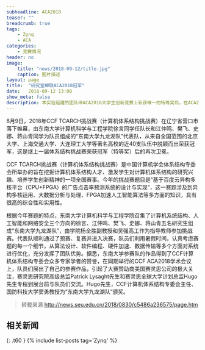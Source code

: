 ```yaml
---
subheadline: ACA2018
teaser: ""
breadcrumb: true
tags:
    - Zynq
    - ACA
categories:
    - 竞赛情况
header: no
image:
    title: "news/2018-09-12/title.jpg"
    caption: 图片描述
layout: page
title:  "研究室蝉联ACA2018冠军"
date:   2018-09-12 13:00
show_meta: false
description: 本实验组建的团队继ACA2016大学生创新竞赛上斩获唯一的特等奖后，在ACA2018计算机体系结构挑战赛再次荣获冠军。
---
```


8月9日，2018年CCF TCARCH挑战赛（计算机体系结构挑战赛）在辽宁省营口市落下帷幕，由东南大学计算机科学与工程学院徐言同学任队长和江仲鸣、樊飞、史娜、蒋山青同学为队员组成的“东南大学九龙湖队”代表队，从来自全国范围的北京大学、上海交通大学、大连理工大学等著名高校的近40支队伍中脱颖而出荣获冠军，这是继上一届体系结构挑战赛荣获冠军（特等奖）后的再次卫冕。

CCF TCARCH挑战赛（计算机体系结构挑战赛）是中国计算机学会体系结构专委会所举办的旨在挖掘计算机体系结构人才、激发学生对计算机体系结构的研究兴趣、培养学生创新精神的一项全国赛事。今年的挑战赛题目是“基于百度云异构多核平台（CPU+FPGA）的广告点击率预测系统的设计与实现”，这一赛题涉及到异构多核运用、大数据分析与处理、FPGA加速人工智能算法等多方面的知识，具有很高的综合性和实用性。

根据今年赛题的特点，东南大学计算机科学与工程学院召集了计算机系统结构、人工智能和网络安全三个方向的徐言、江仲鸣、樊飞、史娜、蒋山青五名研究生组成“东南大学九龙湖队”，由学院杨全胜副教授和吴强高工作为指导教师参加挑战赛。代表队顺利通过了预赛、复赛并进入决赛，队员们利用暑假时间，认真考虑赛题的每一个细节，从算法设计、软件编程、硬件加速、数据传输等多个方面对系统进行优化，充分发挥了团队优势。据悉，东南大学参赛队的作品得到了CCF计算机体系结构专委会众多专家学者的赞誉，在同期举行的CCF ACA2018学术会议上，队员们展出了自己的参赛作品，引起了大赛赞助商美国赛灵思公司的极大关注，赛灵思研究院高级总监Patrick Lysaght先生和赛灵思全球大学计划总监Hugo先生专程到展台前与队员们交流。Hugo先生，CCF计算机体系结构专委会主任、国防科技大学窦勇教授为“东南大学九龙湖队”颁奖。

> 转载来源 http://news.seu.edu.cn/2018/0830/c5486a236575/page.htm

## 相关新闻
{: .t60 }
{% include list-posts tag='Zynq' %}
